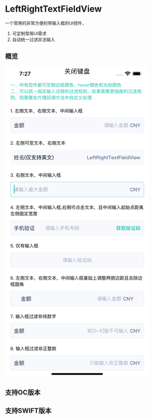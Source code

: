 # LeftRightTextFieldView
一个常用的非常方便的带输入框的UI控件，
1. 可定制常用UI需求
2. 自动统一过滤非法输入


## 概览

![avatar](/Demo/Demo_Swift/TextFieldView/Images/summary.png)


## 支持OC版本


## 支持SWIFT版本
